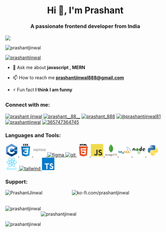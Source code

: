<h1 align="center">Hi 👋, I'm Prashant</h1>
<h3 align="center">A passionate frontend developer from India</h3>
<img width="300px" align="center" src="https://gifdb.com/images/high/come-on-typing-cat-p9fvjhv1w1ed22hw.gif" />

<p align="left"> <img src="https://komarev.com/ghpvc/?username=prashantjinwal&label=Profile%20views&color=0e75b6&style=flat" alt="prashantjinwal" /> </p>

<p align="left"> <a href="https://github.com/ryo-ma/github-profile-trophy"><img src="https://github-profile-trophy.vercel.app/?username=prashantjinwal" alt="prashantjinwal" /></a> </p>

- 💬 Ask me about **javascript , MERN**

- 📫 How to reach me **prashantjinwal888@gmail.com**

- ⚡ Fun fact **I think I am funny**

<h3 align="left">Connect with me:</h3>
<p align="left">
<a href="https://linkedin.com/in/prashant jinwal" target="blank"><img align="center" src="https://raw.githubusercontent.com/rahuldkjain/github-profile-readme-generator/master/src/images/icons/Social/linked-in-alt.svg" alt="prashant jinwal" height="30" width="40" /></a>
<a href="https://instagram.com/prashant__88__" target="blank"><img align="center" src="https://raw.githubusercontent.com/rahuldkjain/github-profile-readme-generator/master/src/images/icons/Social/instagram.svg" alt="prashant__88__" height="30" width="40" /></a>
<a href="https://www.codechef.com/users/prashant_888" target="blank"><img align="center" src="https://cdn.jsdelivr.net/npm/simple-icons@3.1.0/icons/codechef.svg" alt="prashant_888" height="30" width="40" /></a>
<a href="https://www.hackerrank.com/@prashantjinwal81" target="blank"><img align="center" src="https://raw.githubusercontent.com/rahuldkjain/github-profile-readme-generator/master/src/images/icons/Social/hackerrank.svg" alt="@prashantjinwal81" height="30" width="40" /></a>
<a href="https://www.leetcode.com/prashantjinwal" target="blank"><img align="center" src="https://raw.githubusercontent.com/rahuldkjain/github-profile-readme-generator/master/src/images/icons/Social/leet-code.svg" alt="prashantjinwal" height="30" width="40" /></a>
<a href="https://discord.gg/365747364745" target="blank"><img align="center" src="https://raw.githubusercontent.com/rahuldkjain/github-profile-readme-generator/master/src/images/icons/Social/discord.svg" alt="365747364745" height="30" width="40" /></a>
</p>

<h3 align="left">Languages and Tools:</h3>
<p align="left"> <a href="https://www.w3schools.com/cpp/" target="_blank" rel="noreferrer"> <img src="https://raw.githubusercontent.com/devicons/devicon/master/icons/cplusplus/cplusplus-original.svg" alt="cplusplus" width="40" height="40"/> </a> <a href="https://www.w3schools.com/css/" target="_blank" rel="noreferrer"> <img src="https://raw.githubusercontent.com/devicons/devicon/master/icons/css3/css3-original-wordmark.svg" alt="css3" width="40" height="40"/> </a> <a href="https://expressjs.com" target="_blank" rel="noreferrer"> <img src="https://raw.githubusercontent.com/devicons/devicon/master/icons/express/express-original-wordmark.svg" alt="express" width="40" height="40"/> </a> <a href="https://www.figma.com/" target="_blank" rel="noreferrer"> <img src="https://www.vectorlogo.zone/logos/figma/figma-icon.svg" alt="figma" width="40" height="40"/> </a> <a href="https://git-scm.com/" target="_blank" rel="noreferrer"> <img src="https://www.vectorlogo.zone/logos/git-scm/git-scm-icon.svg" alt="git" width="40" height="40"/> </a> <a href="https://www.w3.org/html/" target="_blank" rel="noreferrer"> <img src="https://raw.githubusercontent.com/devicons/devicon/master/icons/html5/html5-original-wordmark.svg" alt="html5" width="40" height="40"/> </a> <a href="https://developer.mozilla.org/en-US/docs/Web/JavaScript" target="_blank" rel="noreferrer"> <img src="https://raw.githubusercontent.com/devicons/devicon/master/icons/javascript/javascript-original.svg" alt="javascript" width="40" height="40"/> </a> <a href="https://www.mongodb.com/" target="_blank" rel="noreferrer"> <img src="https://raw.githubusercontent.com/devicons/devicon/master/icons/mongodb/mongodb-original-wordmark.svg" alt="mongodb" width="40" height="40"/> </a> <a href="https://www.mysql.com/" target="_blank" rel="noreferrer"> <img src="https://raw.githubusercontent.com/devicons/devicon/master/icons/mysql/mysql-original-wordmark.svg" alt="mysql" width="40" height="40"/> </a> <a href="https://nodejs.org" target="_blank" rel="noreferrer"> <img src="https://raw.githubusercontent.com/devicons/devicon/master/icons/nodejs/nodejs-original-wordmark.svg" alt="nodejs" width="40" height="40"/> </a> <a href="https://www.python.org" target="_blank" rel="noreferrer"> <img src="https://raw.githubusercontent.com/devicons/devicon/master/icons/python/python-original.svg" alt="python" width="40" height="40"/> </a> <a href="https://reactjs.org/" target="_blank" rel="noreferrer"> <img src="https://raw.githubusercontent.com/devicons/devicon/master/icons/react/react-original-wordmark.svg" alt="react" width="40" height="40"/> </a> <a href="https://tailwindcss.com/" target="_blank" rel="noreferrer"> <img src="https://www.vectorlogo.zone/logos/tailwindcss/tailwindcss-icon.svg" alt="tailwind" width="40" height="40"/> </a> <a href="https://www.typescriptlang.org/" target="_blank" rel="noreferrer"> <img src="https://raw.githubusercontent.com/devicons/devicon/master/icons/typescript/typescript-original.svg" alt="typescript" width="40" height="40"/> </a> </p>

<h3 align="left">Support:</h3>
<p><a href="https://www.buymeacoffee.com/PrashantJinwal"> <img align="left" src="https://cdn.buymeacoffee.com/buttons/v2/default-yellow.png" height="50" width="210" alt="PrashantJinwal" /></a><a href="https://ko-fi.com/ko-fi.com/prashantjinwal"> <img align="left" src="https://cdn.ko-fi.com/cdn/kofi3.png?v=3" height="50" width="210" alt="ko-fi.com/prashantjinwal" /></a></p><br><br>

<p><img align="left" src="https://github-readme-stats.vercel.app/api/top-langs?username=prashantjinwal&show_icons=true&locale=en&layout=compact" alt="prashantjinwal" /></p>

<p>&nbsp;<img align="center" src="https://github-readme-stats.vercel.app/api?username=prashantjinwal&show_icons=true&locale=en" alt="prashantjinwal" /></p>

<p><img align="center" src="https://github-readme-streak-stats.herokuapp.com/?user=prashantjinwal&" alt="prashantjinwal" /></p>
